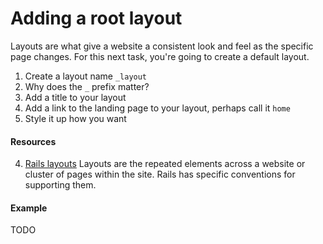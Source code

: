 # Adding a root layout

Layouts are what give a website a consistent look and feel as the specific page changes.
For this next task, you're going to create a default layout.

1. Create a layout name `_layout`
2. Why does the `_` prefix matter?
3. Add a title to your layout
4. Add a link to the landing page to your layout, perhaps call it `home`
5. Style it up how you want


#### Resources
4. [Rails layouts](https://guides.rubyonrails.org/layouts_and_rendering.html) Layouts are the repeated elements across a website or cluster of pages within the site. Rails has specific conventions for supporting them.

#### Example
 TODO
